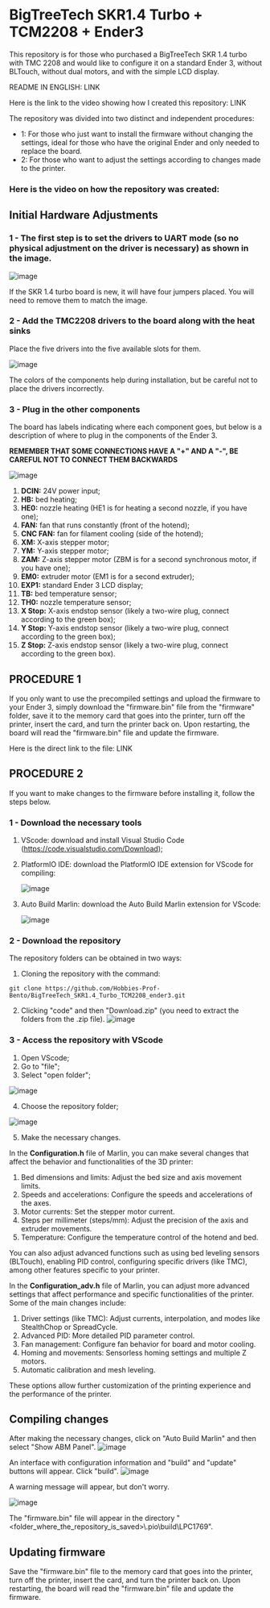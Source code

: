 # BigTreeTech SKR1.4 Turbo + TCM2208 + Ender3

This repository is for those who purchased a BigTreeTech SKR 1.4 turbo with TMC 2208 and would like to configure it on a standard Ender 3, without BLTouch, without dual motors, and with the simple LCD display.

README IN ENGLISH: LINK

Here is the link to the video showing how I created this repository: LINK

The repository was divided into two distinct and independent procedures:

- 1: For those who just want to install the firmware without changing the settings, ideal for those who have the original Ender and only needed to replace the board.
- 2: For those who want to adjust the settings according to changes made to the printer.

### Here is the video on how the repository was created:

## Initial Hardware Adjustments

### 1 - The first step is to set the drivers to UART mode (so no physical adjustment on the driver is necessary) as shown in the image.

![image](https://github.com/user-attachments/assets/cbe6c088-17b8-407b-bc51-223cabd694ad)

If the SKR 1.4 turbo board is new, it will have four jumpers placed. You will need to remove them to match the image.

### 2 - Add the TMC2208 drivers to the board along with the heat sinks

Place the five drivers into the five available slots for them.

![image](https://github.com/user-attachments/assets/93a567db-fc7c-425e-896f-0386e138d58b)

The colors of the components help during installation, but be careful not to place the drivers incorrectly.

### 3 - Plug in the other components

The board has labels indicating where each component goes, but below is a description of where to plug in the components of the Ender 3.

**REMEMBER THAT SOME CONNECTIONS HAVE A "+" AND A "-", BE CAREFUL NOT TO CONNECT THEM BACKWARDS**

![image](https://github.com/user-attachments/assets/dd5a70ec-325a-40c2-b003-b981ef68fd21)

1. **DCIN:** 24V power input;
2. **HB:** bed heating;
3. **HE0:** nozzle heating (HE1 is for heating a second nozzle, if you have one);
4. **FAN:** fan that runs constantly (front of the hotend);
5. **CNC FAN:** fan for filament cooling (side of the hotend);
6. **XM:** X-axis stepper motor;
7. **YM:** Y-axis stepper motor;
8. **ZAM:** Z-axis stepper motor (ZBM is for a second synchronous motor, if you have one);
9. **EM0:** extruder motor (EM1 is for a second extruder);
10. **EXP1:** standard Ender 3 LCD display;
11. **TB:** bed temperature sensor;
12. **TH0:** nozzle temperature sensor;
13. **X Stop:** X-axis endstop sensor (likely a two-wire plug, connect according to the green box);
14. **Y Stop:** Y-axis endstop sensor (likely a two-wire plug, connect according to the green box);
15. **Z Stop:** Z-axis endstop sensor (likely a two-wire plug, connect according to the green box).

## PROCEDURE 1

If you only want to use the precompiled settings and upload the firmware to your Ender 3, simply download the "firmware.bin" file from the "firmware" folder, save it to the memory card that goes into the printer, turn off the printer, insert the card, and turn the printer back on. Upon restarting, the board will read the "firmware.bin" file and update the firmware.

Here is the direct link to the file: LINK

## PROCEDURE 2

If you want to make changes to the firmware before installing it, follow the steps below.

### 1 - Download the necessary tools

1. VScode: download and install Visual Studio Code (https://code.visualstudio.com/Download);
2. PlatformIO IDE: download the PlatformIO IDE extension for VScode for compiling:

   ![image](https://github.com/user-attachments/assets/fe10a189-faae-440c-a83e-5abcf3756ce1)

4. Auto Build Marlin: download the Auto Build Marlin extension for VScode:

   ![image](https://github.com/user-attachments/assets/666de9ba-0901-4790-934d-7875fb20f3a8)

### 2 - Download the repository

The repository folders can be obtained in two ways:

1. Cloning the repository with the command: 
```
git clone https://github.com/Hobbies-Prof-Bento/BigTreeTech_SKR1.4_Turbo_TCM2208_ender3.git
```
2. Clicking "code" and then "Download.zip" (you need to extract the folders from the .zip file).
   ![image](https://github.com/user-attachments/assets/61a8a87b-6484-40d9-8dca-fedeffe9ad2f)

### 3 - Access the repository with VScode

1. Open VScode;
2. Go to "file";
3. Select "open folder";

![image](https://github.com/user-attachments/assets/f0d4651c-0e71-438b-ba36-bb2b53f5486e)
   
4. Choose the repository folder;

![image](https://github.com/user-attachments/assets/34a8b618-ea2a-4c3b-8195-6dded08b444a)

5. Make the necessary changes.

In the **Configuration.h** file of Marlin, you can make several changes that affect the behavior and functionalities of the 3D printer:

1. Bed dimensions and limits: Adjust the bed size and axis movement limits.
2. Speeds and accelerations: Configure the speeds and accelerations of the axes.
3. Motor currents: Set the stepper motor current.
4. Steps per millimeter (steps/mm): Adjust the precision of the axis and extruder movements.
5. Temperature: Configure the temperature control of the hotend and bed.

You can also adjust advanced functions such as using bed leveling sensors (BLTouch), enabling PID control, configuring specific drivers (like TMC), among other features specific to your printer.

In the **Configuration_adv.h** file of Marlin, you can adjust more advanced settings that affect performance and specific functionalities of the printer. Some of the main changes include:

1. Driver settings (like TMC): Adjust currents, interpolation, and modes like StealthChop or SpreadCycle.
2. Advanced PID: More detailed PID parameter control.
3. Fan management: Configure fan behavior for board and motor cooling.
4. Homing and movements: Sensorless homing settings and multiple Z motors.
5. Automatic calibration and mesh leveling.

These options allow further customization of the printing experience and the performance of the printer.

## Compiling changes

After making the necessary changes, click on "Auto Build Marlin" and then select "Show ABM Panel".
![image](https://github.com/user-attachments/assets/2dfd7b6c-cdab-4837-94c6-1a3dffa1e7e7)

An interface with configuration information and "build" and "update" buttons will appear. Click "build".
![image](https://github.com/user-attachments/assets/c25e484c-b175-4fc6-91b5-8335c21b6e23)

A warning message will appear, but don't worry.

![image](https://github.com/user-attachments/assets/26c612f3-5c9b-4386-b61f-274f7f730e0a)

The "firmware.bin" file will appear in the directory "<folder_where_the_repository_is_saved>\\.pio\\build\\LPC1769".

## Updating firmware

Save the "firmware.bin" file to the memory card that goes into the printer, turn off the printer, insert the card, and turn the printer back on. Upon restarting, the board will read the "firmware.bin" file and update the firmware.
